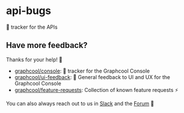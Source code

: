 # api-bugs

:bug: tracker for the APIs

## Have more feedback?

Thanks for your help! :pray:

* [graphcool/console](https://github.com/graphcool/console/): :bug: tracker for the Graphcool Console
* [graphcool/ui-feedback](https://github.com/graphcool/ui-feedback): 💅 General feedback to UI and UX for the Graphcool Console
* [graphcool/feature-requests](https://github.com/graphcool/feature-requests): Collection of known feature requests ⚡️

You can also always reach out to us in [Slack](https://slack.graph.cool) and the [Forum](https://graph.cool/forum) :rocket:

